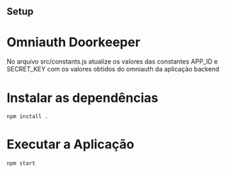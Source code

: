 ## Setup

# Omniauth Doorkeeper
No arquivo src/constants.js atualize os valores das constantes APP_ID e SECRET_KEY com os valores obtidos do omniauth da aplicação backend


# Instalar as dependências
```
npm install .
```

# Executar a Aplicação
```
npm start
```
